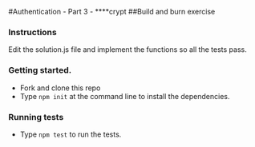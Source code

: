 #Authentication - Part 3 - ****crypt
##Build and burn exercise

### Instructions
Edit the solution.js file and implement the functions so all the tests pass.

### Getting started.
- Fork and clone this repo
- Type `npm init` at the command line to install the dependencies.

### Running tests
- Type `npm test` to run the tests.
